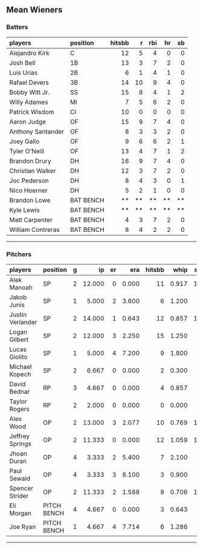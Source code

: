 ## Mean Wieners

### Batters

 
|players           |position  | hitsbb|  r| rbi| hr| sb| 
|:-----------------|:---------|------:|--:|---:|--:|--:| 
|Alejandro Kirk    |C         |     12|  5|   4|  0|  0| 
|Josh Bell         |1B        |     13|  3|   7|  2|  0| 
|Luis Urias        |2B        |      6|  1|   4|  1|  0| 
|Rafael Devers     |3B        |     14| 10|   9|  4|  0| 
|Bobby Witt Jr.    |SS        |     15|  8|   4|  1|  2| 
|Willy Adames      |MI        |      7|  5|   6|  2|  0| 
|Patrick Wisdom    |CI        |     10|  0|   0|  0|  0| 
|Aaron Judge       |OF        |     15|  9|   7|  4|  0| 
|Anthony Santander |OF        |      8|  3|   3|  2|  0| 
|Joey Gallo        |OF        |      9|  6|   6|  2|  1| 
|Tyler O'Neill     |OF        |     13|  4|   7|  1|  2| 
|Brandon Drury     |DH        |     16|  9|   7|  4|  0| 
|Christian Walker  |DH        |     12|  3|   7|  2|  0| 
|Joc Pederson      |DH        |      8|  4|   3|  0|  1| 
|Nico Hoerner      |DH        |      5|  2|   1|  0|  0| 
|Brandon Lowe      |BAT BENCH |     **| **|  **| **| **| 
|Kyle Lewis        |BAT BENCH |     **| **|  **| **| **| 
|Matt Carpenter    |BAT BENCH |      4|  3|   7|  2|  0| 
|William Contreras |BAT BENCH |      8|  4|   2|  2|  0| 


* * *

### Pitchers

 
|players          |position    |  g|     ip| er|   era| hitsbb|  whip| so|  w| sv| 
|:----------------|:-----------|--:|------:|--:|-----:|------:|-----:|--:|--:|--:| 
|Alek Manoah      |SP          |  2| 12.000|  0| 0.000|     11| 0.917| 11|  2|  0| 
|Jakob Junis      |SP          |  1|  5.000|  2| 3.600|      6| 1.200|  5|  1|  0| 
|Justin Verlander |SP          |  2| 14.000|  1| 0.643|     12| 0.857| 17|  2|  0| 
|Logan Gilbert    |SP          |  2| 12.000|  3| 2.250|     15| 1.250|  9|  2|  0| 
|Lucas Giolito    |SP          |  1|  5.000|  4| 7.200|      9| 1.800|  8|  0|  0| 
|Michael Kopech   |SP          |  2|  6.667|  0| 0.000|      2| 0.300|  8|  1|  0| 
|David Bednar     |RP          |  3|  4.667|  0| 0.000|      4| 0.857|  5|  0|  1| 
|Taylor Rogers    |RP          |  2|  2.000|  0| 0.000|      0| 0.000|  3|  0|  1| 
|Alex Wood        |OP          |  2| 13.000|  3| 2.077|     10| 0.769| 10|  1|  0| 
|Jeffrey Springs  |OP          |  2| 11.333|  0| 0.000|     12| 1.059| 10|  1|  0| 
|Jhoan Duran      |OP          |  4|  3.333|  2| 5.400|      7| 2.100|  4|  0|  0| 
|Paul Sewald      |OP          |  4|  3.333|  3| 8.100|      3| 0.900|  4|  1|  0| 
|Spencer Strider  |OP          |  2| 11.333|  2| 1.588|      8| 0.706| 19|  2|  0| 
|Eli Morgan       |PITCH BENCH |  4|  4.667|  0| 0.000|      3| 0.643|  6|  1|  0| 
|Joe Ryan         |PITCH BENCH |  1|  4.667|  4| 7.714|      6| 1.286|  3|  0|  0| 


* * *


